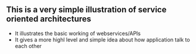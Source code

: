 ## This is a very simple illustration of service oriented architectures

- It illustrates the basic working of webservices/APIs
- It gives a more highl level and simple idea about how application talk to each other
